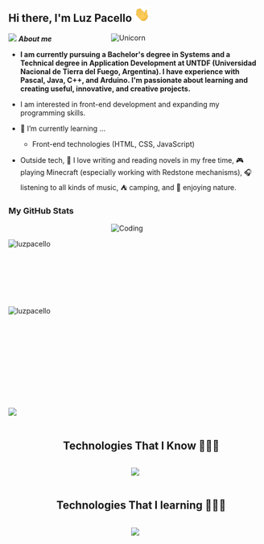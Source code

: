 ## <h2 align="left">Hi there, I'm Luz Pacello <img src="https://raw.githubusercontent.com/ABSphreak/ABSphreak/master/gifs/Hi.gif" height="30" />
<!--
**luzpacello/luzpacello** is a ✨ _special_ ✨ repository because its `README.md` (this file) appears on your GitHub profile.
-->
<img align="right" width=300px alt="Unicorn" src="https://c.tenor.com/GN73MKBawZYAAAAi/busy-cute.gif" />

<img src="https://media.giphy.com/media/ObNTw8Uzwy6KQ/giphy.gif" width="30px">&nbsp;***About me***

* **I am currently pursuing a Bachelor's degree in Systems and a Technical degree in Application Development at UNTDF (Universidad Nacional de Tierra del Fuego, Argentina). I have experience with Pascal, Java, C++, and Arduino. I'm passionate about learning and creating useful, innovative, and creative projects.**

* I am interested in front-end development and expanding my programming skills.
* 🌱 I’m currently learning ...
  - Front-end technologies (HTML, CSS, JavaScript)
* Outside tech, 📖 I love writing and reading novels in my free time, 🎮 playing Minecraft (especially working with Redstone mechanisms), 🎧 listening to all kinds of music, ⛺ camping, and 🌿 enjoying nature.

<h3>My GitHub Stats</h3>
<img align="right" alt="Coding" width="300" src="https://cdn.dribbble.com/users/1277312/screenshots/14733298/media/39b1045e593737587dd60e42c8422d1f.gif" >
<br>


<p><img align="left" src="https://github-readme-stats.vercel.app/api/top-langs?username=luzpacello&show_icons=true&theme=dark&locale=en&layout=compact" alt="luzpacello" /></p>

<br><br><br><br><br><br><br>
<p>&nbsp;<img align="left" src="https://github-readme-stats.vercel.app/api?username=luzpacello&show_icons=true&theme=dark&locale=en" alt="luzpacello" /></p>
<br><br><br><br><br><br><br><br><br><br>



<!--horizontal divider(gradiant)-->
<img src="https://user-images.githubusercontent.com/73097560/115834477-dbab4500-a447-11eb-908a-139a6edaec5c.gif">
<!--h1 without bottom border-->
<div id="user1-content-toc">
  <ul align="center">
    <summary><h2 style="display: inline-block">Technologies That I Know 👨🏻‍💻</h2></summary>
  </ul>
</div>
<!--tech stack icons-->
<p align="center">
  <a href="https://skillicons.dev">
    <img src="https://skillicons.dev/icons?i=git,github,discord,postgres,css,html,java,linux,arduino,py,vscode&perline=10" />
  </a>
</p>
<div id="user2-content-toc">
  <ul align="center">
    <summary><h2 style="display: inline-block">Technologies That I learning 👨🏻‍💻</h2></summary>
  </ul>
</div>
<!--tech stack icons-->
<p align="center">
  <a href="https://skillicons.dev">
    <img src="https://skillicons.dev/icons?i=docker,sass,bootstrap,js,django,r&perline=14" />
  </a>
</p>
